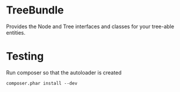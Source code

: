 TreeBundle
==========

Provides the Node and Tree interfaces and classes for your tree-able entities.


Testing
=======

Run composer so that the autoloader is created

    composer.phar install --dev
